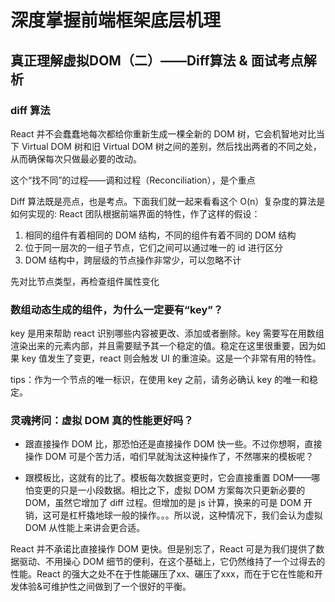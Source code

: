 # 深度掌握前端框架底层机理


## 真正理解虚拟DOM（二）——Diff算法 & 面试考点解析


### diff 算法

React 并不会蠢蠢地每次都给你重新生成一棵全新的 DOM 树，它会机智地对比当下 Virtual DOM 树和旧 Virtual DOM 树之间的差别，然后找出两者的不同之处，从而确保每次只做最必要的改动。

这个“找不同”的过程——调和过程（Reconciliation），是个重点

Diff 算法既是亮点，也是考点。下面我们就一起来看看这个 O(n）复杂度的算法是如何实现的:
React 团队根据前端界面的特性，作了这样的假设：
1. 相同的组件有着相同的 DOM 结构，不同的组件有着不同的 DOM 结构
2. 位于同一层次的一组子节点，它们之间可以通过唯一的 id 进行区分
3. DOM 结构中，跨层级的节点操作非常少，可以忽略不计

先对比节点类型，再检查组件属性变化


### 数组动态生成的组件，为什么一定要有“key”？
key 是用来帮助 react 识别哪些内容被更改、添加或者删除。key 需要写在用数组渲染出来的元素内部，并且需要赋予其一个稳定的值。稳定在这里很重要，因为如果 key 值发生了变更，react 则会触发 UI 的重渲染。这是一个非常有用的特性。

tips：作为一个节点的唯一标识，在使用 key 之前，请务必确认 key 的唯一和稳定。


### 灵魂拷问：虚拟 DOM 真的性能更好吗？

- 跟直接操作 DOM 比，那恐怕还是直接操作 DOM 快一些。不过你想啊，直接操作 DOM 可是个苦力活，咱们早就淘汰这种操作了，不然哪来的模板呢？

- 跟模板比，这就有的比了。模板每次数据变更时，它会直接重置 DOM——哪怕变更的只是一小段数据。相比之下，虚拟 DOM 方案每次只更新必要的 DOM，虽然它增加了 diff 过程。但增加的是 js 计算，换来的可是 DOM 开销，这可是杠杆撬地球一般的操作。。。所以说，这种情况下，我们会认为虚拟 DOM 从性能上来讲会更合适。

React 并不承诺比直接操作 DOM 更快。但是别忘了，React 可是为我们提供了数据驱动、不用操心 DOM 细节的便利，在这个基础上，它仍然维持了一个过得去的性能。React 的强大之处不在于性能碾压了xx、碾压了xxx，而在于它在性能和开发体验&可维护性之间做到了一个很好的平衡。